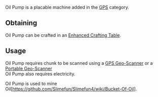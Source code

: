 Oil Pump is a placable machine added in the [GPS](https://github.com/Slimefun/Slimefun4/wiki/GPS) category.

## Obtaining
Oil Pump can be crafted in an [Enhanced Crafting Table](https://github.com/Slimefun/Slimefun4/wiki/Enhanced-Crafting-Table).

## Usage
Oil Pump requires chunk to be scanned using a [GPS Geo-Scanner](https://github.com/Slimefun/Slimefun4/wiki/GPS-Geo-Scanner) or a [Portable Geo-Scanner](https://github.com/Slimefun/Slimefun4/wiki/Portable-Geo-Scanner)
</br> Oil Pump also requires electricity.

Oil Pump is used to mine Oil[https://github.com/Slimefun/Slimefun4/wiki/Bucket-Of-Oil].
